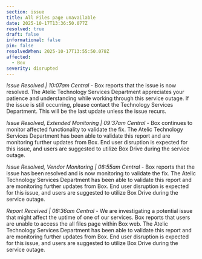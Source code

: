 ```yaml
---
section: issue
title: All Files page unavailable
date: 2025-10-17T13:36:50.077Z
resolved: true
draft: false
informational: false
pin: false
resolvedWhen: 2025-10-17T13:55:50.078Z
affected:
  - Box
severity: disrupted
---
```

*Issue Resolved | 10:07am Central* - Box reports that the issue is now resolved. The Atelic Technology Services Department appreciates your patience and understanding while working through this service outage. If the issue is still occurring, please contact the Technology Services Department. This will be the last update unless the issue recurs.

*Issue Resolved, Extended Monitoring | 09:37am Central* - Box continues to monitor affected functionality to validate the fix. The Atelic Technology Services Department has been able to validate this report and are monitoring further updates from Box. End user disruption is expected for this issue, and users are suggested to utilize Box Drive during the service outage.

*Issue Resolved, Vendor Monitoring | 08:55am Central* - Box reports that the issue has been resolved and is now monitoring to validate the fix. The Atelic Technology Services Department has been able to validate this report and are monitoring further updates from Box. End user disruption is expected for this issue, and users are suggested to utilize Box Drive during the service outage.

*Report Received | 08:36am Central* - We are investigating a potential issue that might affect the uptime of one of our services. Box reports that users are unable to access the all files page within Box web. The Atelic Technology Services Department has been able to validate this report and are monitoring further updates from Box. End user disruption is expected for this issue, and users are suggested to utilize Box Drive during the service outage.